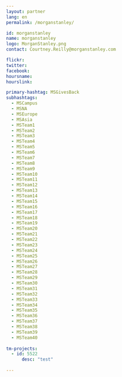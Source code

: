 ```yaml
---
layout: partner
lang: en
permalink: /morganstanley/

id: morganstanley
name: morganstanley
logo: MorganStanley.png
contact: Courtney.Reilly@morganstanley.com

flickr: 
twitter: 
facebook: 
hoursname:
hourslink:

primary-hashtag: MSGivesBack
subhashtags:
  - MSCampus
  - MSNA
  - MSEurope
  - MSAsia
  - MSTeam1
  - MSTeam2
  - MSTeam3
  - MSTeam4
  - MSTeam5
  - MSTeam6
  - MSTeam7
  - MSTeam8
  - MSTeam9
  - MSTeam10
  - MSTeam11
  - MSTeam12
  - MSTeam13
  - MSTeam14
  - MSTeam15
  - MSTeam16
  - MSTeam17
  - MSTeam18
  - MSTeam19
  - MSTeam20
  - MSTeam21
  - MSTeam22
  - MSTeam23
  - MSTeam24
  - MSTeam25
  - MSTeam26
  - MSTeam27
  - MSTeam28
  - MSTeam29
  - MSTeam30
  - MSTeam31
  - MSTeam32
  - MSTeam33
  - MSTeam34
  - MSTeam35
  - MSTeam36
  - MSTeam37
  - MSTeam38
  - MSTeam39
  - MSTeam40
  
tm-projects:
  - id: 5522
      desc: "test"
    
---
```

